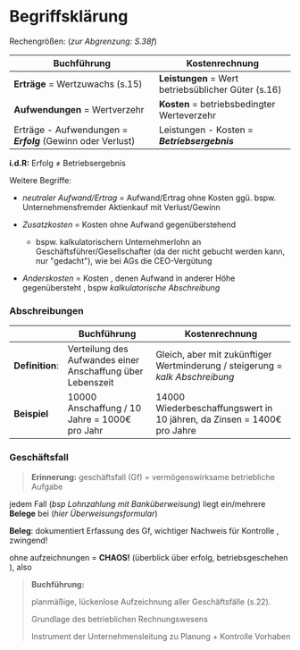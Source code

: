 # Begriffsklärung

Rechengrößen: (*zur Abgrenzung: S.38f*)

| Buchführung                                                 | Kostenrechnung                                      |
| ----------------------------------------------------------- | --------------------------------------------------- |
| **Erträge** = Wertzuwachs (s.15)                            | **Leistungen** = Wert betriebsüblicher Güter (s.16) |
| **Aufwendungen** = Wertverzehr                              | **Kosten** = betriebsbedingter Werteverzehr         |
| Erträge - Aufwendungen = ***Erfolg*** (Gewinn oder Verlust) | Leistungen - Kosten = ***Betriebsergebnis***        |

**i.d.R:** Erfolg $\neq$ Betriebsergebnis

Weitere Begriffe:

- *neutraler Aufwand/Ertrag* = Aufwand/Ertrag ohne Kosten ggü. bspw. Unternehmensfremder Aktienkauf mit Verlust/Gewinn

- *Zusatzkosten* = Kosten ohne Aufwand gegenüberstehend
    - bspw. kalkulatorischern Unternehmerlohn an Geschäftsführer/Gesellschafter (da der nicht gebucht werden kann, nur "gedacht"), wie bei AGs die CEO-Vergütung
- *Anderskosten* = Kosten , denen Aufwand in anderer Höhe gegenübersteht , bspw *kalkulatorische Abschreibung*



### Abschreibungen

|                 | Buchführung                                                | Kostenrechnung                                               |
| --------------- | ---------------------------------------------------------- | ------------------------------------------------------------ |
| **Definition**: | Verteilung des Aufwandes einer Anschaffung über Lebenszeit | Gleich, aber mit zukünftiger Wertminderung / steigerung = *kalk Abschreibung* |
| **Beispiel**    | 10000 Anschaffung / 10 Jahre = 1000€ pro Jahr              | 14000 Wiederbeschaffungswert in 10 jähren, da Zinsen = 1400€ pro Jahre |



### Geschäftsfall

> **Erinnerung:** geschäftsfall (Gf) = vermögenswirksame betriebliche Aufgabe

jedem Fall (*bsp Lohnzahlung mit Banküberweisung*) liegt ein/mehrere **Belege** bei (*hier Überweisungsformular*)

**Beleg**: dokumentiert Erfassung des Gf, wichtiger Nachweis für Kontrolle , zwingend!

ohne aufzeichnungen = **CHAOS!** (überblick über erfolg, betriebsgeschehen ), also 



> **Buchführung:** 
>
> planmäßige, lückenlose Aufzeichnung aller Geschäftsfälle (s.22). 
>
> Grundlage des betrieblichen Rechnungswesens 
>
> Instrument der Unternehmensleitung zu Planung + Kontrolle Vorhaben

